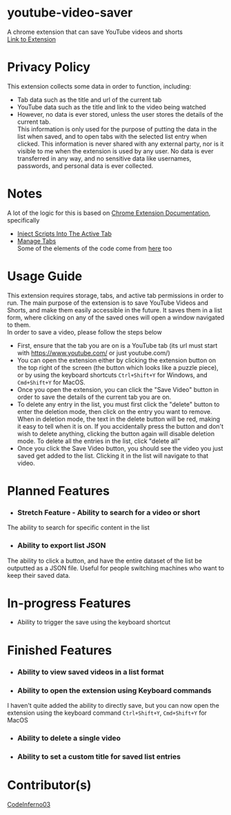 # youtube-video-saver
A chrome extension that can save YouTube videos and shorts \
[Link to Extension](https://chromewebstore.google.com/detail/youtube-video-and-short-s/nnfkkgaiaddnneedlilchlgcdkegkgoh)

# Privacy Policy
This extension collects some data in order to function, including:
- Tab data such as the title and url of the current tab
- YouTube data such as the title and link to the video being watched
- However, no data is ever stored, unless the user stores the details of the current tab.
\
This information is only used for the purpose of putting the data in the list when saved, and to open tabs with the selected list entry when clicked.
This information is never shared with any external party, nor is it visible to me when the extension is used by any user.
No data is ever transferred in any way, and no sensitive data like usernames, passwords, and personal data is ever collected.


# Notes
A lot of the logic for this is based on [Chrome Extension Documentation](https://developer.chrome.com/docs/extensions/get-started), specifically
- [Inject Scripts Into The Active Tab](https://developer.chrome.com/docs/extensions/get-started/tutorial/scripts-activetab)
- [Manage Tabs](https://developer.chrome.com/docs/extensions/get-started/tutorial/popup-tabs-manager)
\
Some of the elements of the code come from [here](https://www.geeksforgeeks.org/create-a-chrome-extension-in-html-css-javascript/) too

# Usage Guide
This extension requires storage, tabs, and active tab permissions in order to run. The main purpose of the extension is to
save YouTube Videos and Shorts, and make them easily accessible in the future. It saves them in a list form, where clicking
on any of the saved ones will open a window navigated to them. \
In order to save a video, please follow the steps below
- First, ensure that the tab you are on is a YouTube tab (its url must start with https://www.youtube.com/ or just youtube.com/)
- You can open the extension either by clicking the extension button on the top right of the screen (the button which looks like a puzzle piece), or by using the keyboard shortcuts `Ctrl+Shift+Y` for Windows, and `Cmd+Shift+Y` for MacOS.
- Once you open the extension, you can click the "Save Video" button in order to save the details of the current tab you are on. 
- To delete any entry in the list, you must first click the "delete" button to enter the deletion mode, then click on the entry you want to remove. When in deletion mode, the text in the delete button will be red, making it easy to tell when it is on. If you accidentally press the button and don't wish to delete anything, clicking the button again will disable deletion mode. To delete all the entries in the list, click "delete all"
- Once you click the Save Video button, you should see the video you just saved get added to the list. Clicking it in the list will navigate to that video.


# Planned Features
- ### Stretch Feature - Ability to search for a video or short
The ability to search for specific content in the list
- ### Ability to export list JSON
The ability to click a button, and have the entire dataset of the list be outputted as a JSON file. Useful for people switching machines who want to keep their saved data.

# In-progress Features
- Ability to trigger the save using the keyboard shortcut

# Finished Features
- ### Ability to view saved videos in a list format
- ### Ability to open the extension using Keyboard commands
I haven't quite added the ability to directly save, but you can now open the extension using the keyboard command `Ctrl+Shift+Y`, `Cmd+Shift+Y` for MacOS
- ### Ability to delete a single video
- ### Ability to set a custom title for saved list entries


# Contributor(s)
[CodeInferno03](https://github.com/CodeInferno03)